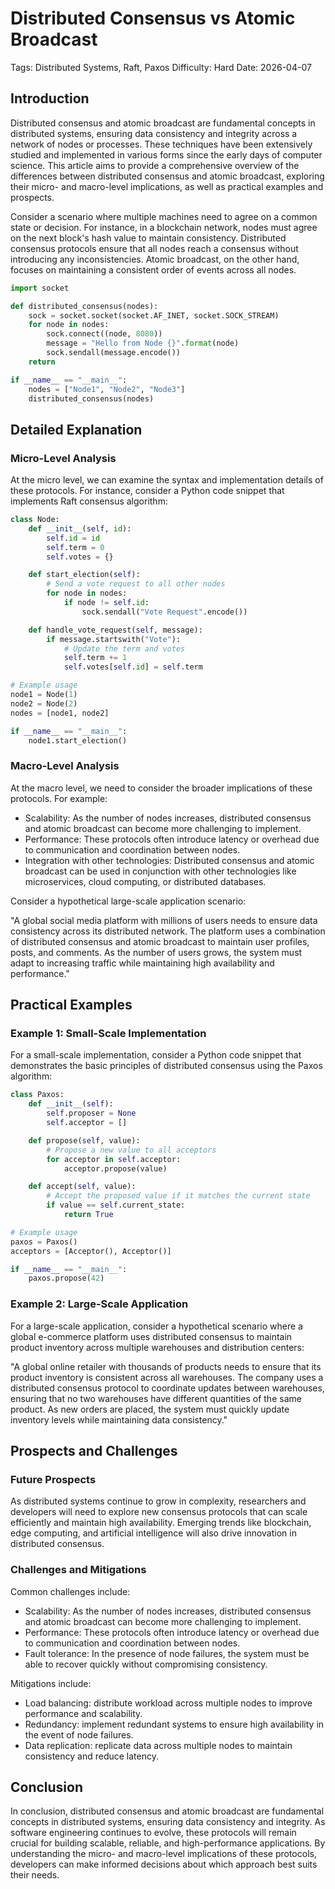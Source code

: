 # Distributed Consensus vs Atomic Broadcast
Tags: Distributed Systems, Raft, Paxos
Difficulty: Hard
Date: 2026-04-07

## Introduction

Distributed consensus and atomic broadcast are fundamental concepts in distributed systems, ensuring data consistency and integrity across a network of nodes or processes. These techniques have been extensively studied and implemented in various forms since the early days of computer science. This article aims to provide a comprehensive overview of the differences between distributed consensus and atomic broadcast, exploring their micro- and macro-level implications, as well as practical examples and prospects.

Consider a scenario where multiple machines need to agree on a common state or decision. For instance, in a blockchain network, nodes must agree on the next block's hash value to maintain consistency. Distributed consensus protocols ensure that all nodes reach a consensus without introducing any inconsistencies. Atomic broadcast, on the other hand, focuses on maintaining a consistent order of events across all nodes.

```python
import socket

def distributed_consensus(nodes):
    sock = socket.socket(socket.AF_INET, socket.SOCK_STREAM)
    for node in nodes:
        sock.connect((node, 8080))
        message = "Hello from Node {}".format(node)
        sock.sendall(message.encode())
    return

if __name__ == "__main__":
    nodes = ["Node1", "Node2", "Node3"]
    distributed_consensus(nodes)
```

## Detailed Explanation

### Micro-Level Analysis

At the micro level, we can examine the syntax and implementation details of these protocols. For instance, consider a Python code snippet that implements Raft consensus algorithm:

```python
class Node:
    def __init__(self, id):
        self.id = id
        self.term = 0
        self.votes = {}

    def start_election(self):
        # Send a vote request to all other nodes
        for node in nodes:
            if node != self.id:
                sock.sendall("Vote Request".encode())

    def handle_vote_request(self, message):
        if message.startswith("Vote"):
            # Update the term and votes
            self.term += 1
            self.votes[self.id] = self.term

# Example usage
node1 = Node(1)
node2 = Node(2)
nodes = [node1, node2]

if __name__ == "__main__":
    node1.start_election()
```

### Macro-Level Analysis

At the macro level, we need to consider the broader implications of these protocols. For example:

* Scalability: As the number of nodes increases, distributed consensus and atomic broadcast can become more challenging to implement.
* Performance: These protocols often introduce latency or overhead due to communication and coordination between nodes.
* Integration with other technologies: Distributed consensus and atomic broadcast can be used in conjunction with other technologies like microservices, cloud computing, or distributed databases.

Consider a hypothetical large-scale application scenario:

"A global social media platform with millions of users needs to ensure data consistency across its distributed network. The platform uses a combination of distributed consensus and atomic broadcast to maintain user profiles, posts, and comments. As the number of users grows, the system must adapt to increasing traffic while maintaining high availability and performance."

## Practical Examples

### Example 1: Small-Scale Implementation

For a small-scale implementation, consider a Python code snippet that demonstrates the basic principles of distributed consensus using the Paxos algorithm:

```python
class Paxos:
    def __init__(self):
        self.proposer = None
        self.acceptor = []

    def propose(self, value):
        # Propose a new value to all acceptors
        for acceptor in self.acceptor:
            acceptor.propose(value)

    def accept(self, value):
        # Accept the proposed value if it matches the current state
        if value == self.current_state:
            return True

# Example usage
paxos = Paxos()
acceptors = [Acceptor(), Acceptor()]

if __name__ == "__main__":
    paxos.propose(42)
```

### Example 2: Large-Scale Application

For a large-scale application, consider a hypothetical scenario where a global e-commerce platform uses distributed consensus to maintain product inventory across multiple warehouses and distribution centers:

"A global online retailer with thousands of products needs to ensure that its product inventory is consistent across all warehouses. The company uses a distributed consensus protocol to coordinate updates between warehouses, ensuring that no two warehouses have different quantities of the same product. As new orders are placed, the system must quickly update inventory levels while maintaining data consistency."

## Prospects and Challenges

### Future Prospects

As distributed systems continue to grow in complexity, researchers and developers will need to explore new consensus protocols that can scale efficiently and maintain high availability. Emerging trends like blockchain, edge computing, and artificial intelligence will also drive innovation in distributed consensus.

### Challenges and Mitigations

Common challenges include:

* Scalability: As the number of nodes increases, distributed consensus and atomic broadcast can become more challenging to implement.
* Performance: These protocols often introduce latency or overhead due to communication and coordination between nodes.
* Fault tolerance: In the presence of node failures, the system must be able to recover quickly without compromising consistency.

Mitigations include:

* Load balancing: distribute workload across multiple nodes to improve performance and scalability.
* Redundancy: implement redundant systems to ensure high availability in the event of node failures.
* Data replication: replicate data across multiple nodes to maintain consistency and reduce latency.

## Conclusion

In conclusion, distributed consensus and atomic broadcast are fundamental concepts in distributed systems, ensuring data consistency and integrity. As software engineering continues to evolve, these protocols will remain crucial for building scalable, reliable, and high-performance applications. By understanding the micro- and macro-level implications of these protocols, developers can make informed decisions about which approach best suits their needs.